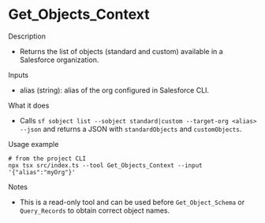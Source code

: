 # Get_Objects_Context

Description
- Returns the list of objects (standard and custom) available in a Salesforce organization.

Inputs
- alias (string): alias of the org configured in Salesforce CLI.

What it does
- Calls `sf sobject list --sobject standard|custom --target-org <alias> --json` and returns a JSON with `standardObjects` and `customObjects`.

Usage example
```
# from the project CLI
npx tsx src/index.ts --tool Get_Objects_Context --input '{"alias":"myOrg"}'
```

Notes
- This is a read-only tool and can be used before `Get_Object_Schema` or `Query_Records` to obtain correct object names.

